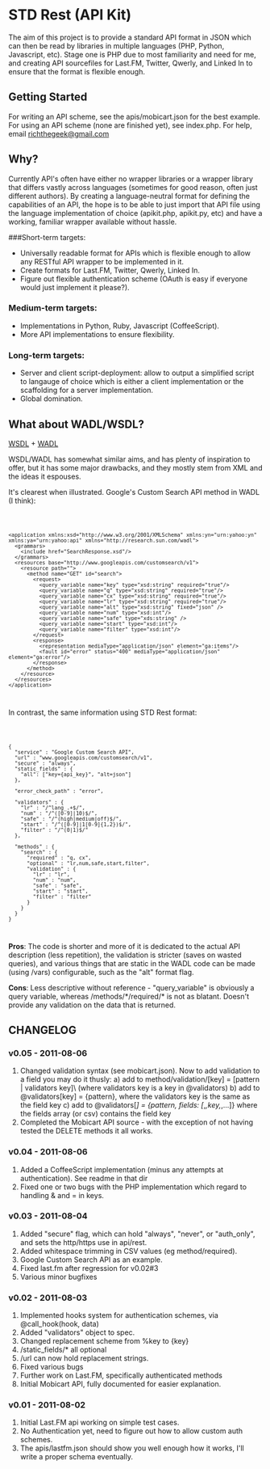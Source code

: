 # STD Rest (API Kit)

The aim of this project is to provide a standard API format in JSON which can then be read by libraries in multiple languages (PHP, Python, Javascript, etc).
Stage one is PHP due to most familiarity and need for me, and creating API sourcefiles for Last.FM, Twitter, Qwerly, and Linked In to ensure that the format is flexible enough.

## Getting Started
For writing an API scheme, see the apis/mobicart.json for the best example.
For using an API scheme (none are finished yet), see index.php.
For help, email richthegeek@gmail.com

## Why?
Currently API's often have either no wrapper libraries or a wrapper library that differs vastly across languages (sometimes for good reason, often just different authors).
By creating a language-neutral format for defining the capabilities of an API, the hope is to be able to just import that API file using the language implementation of choice (apikit.php, apikit.py, etc) and have a working, familiar wrapper available without hassle.


###Short-term targets:
 - Universally readable format for APIs which is flexible enough to allow any RESTful API wrapper to be implemented in it.
 - Create formats for Last.FM, Twitter, Qwerly, Linked In.
 - Figure out flexible authentication scheme (OAuth is easy if everyone would just implement it please?).

### Medium-term targets:
 - Implementations in Python, Ruby, Javascript (CoffeeScript).
 - More API implementations to ensure flexibility.

### Long-term targets:
 - Server and client script-deployment: allow to output a simplified script to langauge of choice which is either a client implementation or the scaffolding for a server implementation.
 - Global domination.


## What about WADL/WSDL?
[WSDL](http://www.ibm.com/developerworks/webservices/library/ws-restwsdl/) + [WADL](http://www.w3.org/Submission/wadl/)

WSDL/WADL has somewhat similar aims, and has plenty of inspiration to offer, but it has some
major drawbacks, and they mostly stem from XML and the ideas it espouses.

It's clearest when illustrated. Google's Custom Search API method in WADL (I think):

<code>

    <application xmlns:xsd="http://www.w3.org/2001/XMLSchema" xmlns:yn="urn:yahoo:yn" xmlns:ya="urn:yahoo:api" xmlns="http://research.sun.com/wadl">
      <grammars>
        <include href="SearchResponse.xsd"/>
      </grammars>
      <resources base="http://www.googleapis.com/customsearch/v1">
        <resource path="">
          <method name="GET" id="search">
            <request>
              <query_variable name="key" type="xsd:string" required="true"/>
              <query_variable name="q" type="xsd:string" required="true"/>
              <query_variable name="cx" type="xsd:string" required="true"/>
              <query_variable name="lr" type="xsd:string" required="true"/>
              <query_variable name="alt" type="xsd:string" fixed="json" />
              <query_variable name="num" type="xsd:int"/>
              <query variable name="safe" type="xds:string" />
              <query_variable name="start" type="xsd:int"/>
              <query_variable name="filter" type="xsd:int"/>
            </request>
            <response>
              <representation mediaType="application/json" element="ga:items"/>
              <fault id="error" status="400" mediaType="application/json" element="ga:error"/>
            </response>
          </method>
        </resource>
      </resources>
    </application>
</code>

In contrast, the same information using STD Rest format:

<code>

    {
      "service" : "Google Custom Search API",
      "url" : "www.googleapis.com/customsearch/v1",
      "secure" : "always",
      "static_fields" : {
        "all": ["key={api_key}", "alt=json"]
      },

      "error_check_path" : "error",

      "validators" : {
        "lr" : "/^lang_.+$/",
        "num" : "/^([0-9]|10)$/",
        "safe" : "/^(high|medium|off)$/",
        "start" : "/^([0-9]|1[0-9]{1,2})$/",
        "filter" : "/^(0|1)$/"
      },

      "methods" : {
        "search" : {
          "required" : "q, cx",
          "optional" : "lr,num,safe,start,filter",
          "validation" : {
            "lr" : "lr",
            "num" : "num",
            "safe" : "safe",
            "start" : "start",
            "filter" : "filter"
          }
        }
      }
    }
</code>

**Pros**: The code is shorter and more of it is dedicated to the actual API description (less repetition), the validation is stricter (saves on wasted queries), and various things that are static in the WADL code can be made (using /vars) configurable, such as the "alt" format flag.

**Cons**: Less descriptive without reference - "query_variable" is obviously a query variable, whereas /methods/\*/required/\* is not as blatant. Doesn't provide any validation on the data that is returned.



## CHANGELOG

### v0.05 - 2011-08-06
1. Changed validation syntax (see mobicart.json). Now to add validation to a field you may do it thusly:
   a) add to method/validation/[key] = [pattern | validators key]\ (where validators key is a key in @validators)
   b) add to @validators[key] = {pattern}, where the validators key is the same as the field key
   c) add to @validators[*] = {pattern, fields: [*,*,key,*,...]} where the fields array (or csv) contains the field key
2. Completed the Mobicart API source - with the exception of not having tested the DELETE methods it all works.

### v0.04 - 2011-08-06
1. Added a CoffeeScript implementation (minus any attempts at authentication). See readme in that dir
2. Fixed one or two bugs with the PHP implementation which regard to handling & and = in keys.

### v0.03 - 2011-08-04
1. Added "secure" flag, which can hold "always", "never", or "auth_only", and sets the http/https use in api/rest.
2. Added whitespace trimming in CSV values (eg method/required).
3. Google Custom Search API as an example.
4. Fixed last.fm after regression for v0.02#3
4. Various minor bugfixes

### v0.02 - 2011-08-03
1. Implemented hooks system for authentication schemes, via @call_hook(hook, data)
2. Added "validators" object to spec.
3. Changed replacement scheme from %key to {key}
4. /static_fields/* all optional
5. /url can now hold replacement strings.
6. Fixed various bugs
7. Further work on Last.FM, specifically authenticated methods
8. Initial Mobicart API, fully documented for easier explanation.


### v0.01 - 2011-08-02
1. Initial Last.FM api working on simple test cases.
2. No Authentication yet, need to figure out how to allow custom auth schemes.
3. The apis/lastfm.json should show you well enough how it works, I'll write a proper schema eventually.